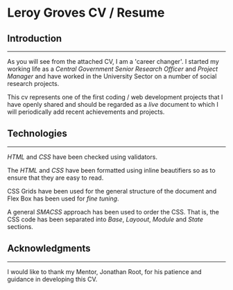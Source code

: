 # Leroy Groves CV / Resume

## Introduction
---
As you will see from the attached CV, I am a 'career changer'. I started my working life as a _Central Government Senior Research Officer_ and _Project Manager_ and have worked in the University Sector on a number of social research projects.   


This cv represents one of the first coding / web development projects that I have openly shared and should be regarded as a _live_ document to which I will periodically add recent achievements and projects.


## Technologies
---
_HTML_ and _CSS_ have been checked using validators.  

The _HTML_ and _CSS_ have been formatted using inline beautifiers so as to ensure that they are easy to read.

CSS Grids have been used for the general structure of the document and Flex Box has been used for _fine tuning_.  

A general _SMACSS_ approach has been used to order the CSS. That is, the CSS code has been separated into _Base_, _Layoout_, _Module_ and _State_ sections.

## Acknowledgments
___
I would like to thank my Mentor, Jonathan Root, for his patience and guidance in developing this CV.


    


